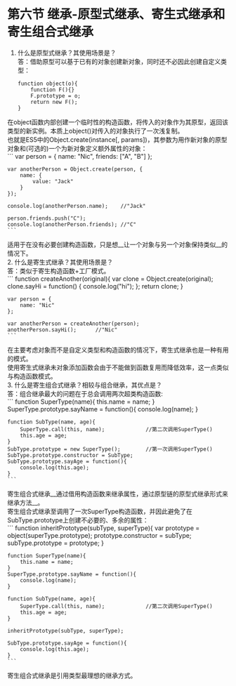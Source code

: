 # 第六节 继承-原型式继承、寄生式继承和寄生组合式继承
1. 什么是原型式继承？其使用场景是？  
  答：借助原型可以基于已有的对象创建新对象，同时还不必因此创建自定义类型：  
    ```
    function object(o){
        function F(){}
        F.prototype = o;
        return new F();
    }
    ```  
  在object函数内部创建一个临时性的构造函数，将传入的对象作为其原型，返回该类型的新实例。本质上object()对传入的对象执行了一次浅复制。  
  也就是ES5中的Object.create(instance[, params])，其参数为用作新对象的原型对象和(可选的)一个为新对象定义额外属性的对象：  
    ```
    var person = {
        name: "Nic",
        friends: ["A", "B"]
    };
    
    var anotherPerson = Object.create(person, {
        name: {
            value: "Jack"
        }
    });
    
    console.log(anotherPerson.name);    //"Jack"
    
    person.friends.push("C");
    console.log(anotherPerson.friends); //"C"
    ```  
  适用于在没有必要创建构造函数，只是想__让一个对象与另一个对象保持类似__的情况下。  
2. 什么是寄生式继承？其使用场景是？  
  答：类似于寄生构造函数+工厂模式。  
    ```
    function createAnother(original){
        var clone = Object.create(original);
        clone.sayHi = function() {
            console.log("hi");
        };
        return clone;
    }
    
    var person = {
        name: "Nic"
    };
    
    var anotherPerson = createAnother(person);
    anotherPerson.sayHi();      //"Nic"
    ```    
  在主要考虑对象而不是自定义类型和构造函数的情况下，寄生式继承也是一种有用的模式。  
  使用寄生式继承未对象添加函数会由于不能做到函数复用而降低效率，这一点类似与构造函数模式。  
3. 什么是寄生组合式继承？相较与组合继承，其优点是？  
  答：组合继承最大的问题在于总会调用两次超类构造函数:  
    ```
    function SuperType(name){
        this.name = name;
    }
    SuperType.prototype.sayName = function(){
        console.log(name);
    }
    
    function SubType(name, age){
        SuperType.call(this, name);             //第二次调用SuperType()
        this.age = age;
    }
    SubType.prototype = new SuperType();        //第一次调用SuperType()
    SubType.prototype.constructor = SubType;
    SubType.prototype.sayAge = function(){
        console.log(this.age);
    }
    ```  
  寄生组合式继承__通过借用构造函数来继承属性，通过原型链的原型式继承形式来继承方法__。  
  寄生组合式继承至调用了一次SuperType构造函数，并因此避免了在SubType.prototype上创建不必要的、多余的属性：  
    ```
    function inheritPrototype(subType, superType){
        var prototype = object(superType.prototype);
        prototype.constructor = subType;
        subType.prototype = prototype;
    }
    
    function SuperType(name){
        this.name = name;
    }
    SuperType.prototype.sayName = function(){
        console.log(name);
    }
    
    function SubType(name, age){
        SuperType.call(this, name);             //第二次调用SuperType()
        this.age = age;
    }
    
    inheritPrototype(subType, superType);
    
    SubType.prototype.sayAge = function(){
        console.log(this.age);
    }
    ```  
  寄生组合式继承是引用类型最理想的继承方式。  